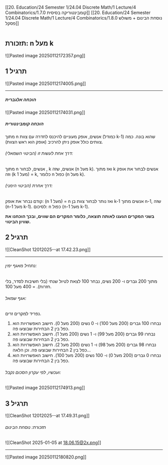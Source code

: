 [[20. Education/24 Semester 1/24.04 Discrete Math/1 Lecture/4 Combinatorics/1.7.0 קומבינטוריקה בסיסית]]
[[20. Education/24 Semester 1/24.04 Discrete Math/1 Lecture/4 Combinatorics/1.8.0 נוסחת הבינום + משולש פסקל]]
```table-of-contents
```
## תזכורת: n מעל k
![[Pasted image 20250112172357.png]]
## תרגיל 1
![[Pasted image 20250112174005.png]]
___
##### הוכחה אלגברית
![[Pasted image 20250112174031.png]]
##### הוכחה קומבינטורית
מתוך n אנשים, אופק מעוניים להיכנס לחדרה עם צוות (כמודל k-1) שהוא בונה.
כמה צוותים כולל אופק ניתן להרכיב (אופק הוא ראש הצוות).
###### דרך אחת לעשות זו (הביטוי השמאלי):
מתוך n אנשים, לבחור , k אנשים, שזה (n מעל k).
ואז מתוך k אנשים לבחור את אופק וזה (k מעל 1) = k, כלומר n כפול (n מעל k).
###### דרך אחרת (הביטוי הימני):
קודם נבחר את אופק: (n מעל 1) = n
ואז נותר לבחור צוות בן k-1 אנשים מתוך n-1, שזה (n-1 מעל k-1).
לסיכום: n כפול (n-1 מעל k-1).

**בשני המקרים הגענו לאותה תוצאה, כלומר המקרים הם שווים, ובכך הוכחנו את שוויון הביטוי.**
## תרגיל 2
![[CleanShot 12012025--at 17.42.23.png]]
___
###### נתחיל מאגף ימין:
מתוך 200 גברים ו- 200 נשים, נבחר 100 לצאת לטיול שנתי (בלי חשיבות לסדר, בלי חזרות).  = 400 מעל 100.
###### אגף שמאל:
נפריד למקרים זרים.
1. נבחרו 100 גברים (200 מעל 100) ו- 0 נשים (200 מעל 0). חישוב האפשרויות הוא כפל בין 2 הבחירות שבוצעו פה.
2. נבחרו 99 גברים (200 מעל 99) ו- 1 נשים (200 מעל 1). חישוב האפשרויות הוא כפל בין 2 הבחירות שבוצעו פה.
3. נבחרו 98 גברים (200 מעל 98) ו- 1 נשים (200 מעל 2). חישוב האפשרויות הוא כפל בין 2 הבחירות שבוצעו פה.
וכן הלאה...
100. נבחרו 0 גברים (200 מעל 0) ו- 100 נשים (200 מעל 100). חישוב האפשרויות הוא כפל בין 2 הבחירות שבוצעו פה.

###### ועכשיו, לפי עקרון הסכום נקבל:
![[Pasted image 20250112174913.png]]
## תרגיל 3
![[CleanShot 12012025--at 17.49.31.png]]
###### תזכורת: נוסחת הבינום
![[CleanShot 2025-01-05 at 18.06.15@2x.png]]
___
![[Pasted image 20250112180820.png]]